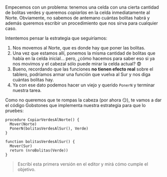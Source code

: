 Empecemos con un problema: tenemos una celda con una cierta cantidad de bolitas verdes y queremos _copiarlas_ en la celda inmediatamente al Norte. Obviamente, no sabemos de antemano cuántas bolitas habrá y además queremos escribir un procedimiento que nos sirva para cualquier caso.

Intentemos pensar la estrategia que seguiríamos:

1. Nos movemos al Norte, que es donde hay que poner las bolitas.
2. Una vez que estamos allí, ponemos la misma cantidad de bolitas que había en la celda inicial... pero, ¿cómo hacemos para saber eso si ya nos movimos y el cabezal sólo puede mirar la celda actual? :fearful:
3. Bueno, recordando que las funciones **no tienen efecto real** sobre el tablero, podríamos armar una función que vuelva al Sur y nos diga cuántas bolitas hay.
4. Ya con ese dato podemos hacer un viejo y querido `PonerN` y terminar nuestra tarea.

Como no queremos que te rompas la cabeza (por ahora :smirk:), te vamos a dar el código Gobstones que implementa nuestra estrategia para que lo pruebes:

```gobstones
procedure CopiarVerdesAlNorte() {
  Mover(Norte)
  PonerN(bolitasVerdesAlSur(), Verde)
}

function bolitasVerdesAlSur() {
  Mover(Sur)
  return (nroBolitas(Verde))
}
```

> Escribí esta primera versión en el editor y mirá cómo cumple el objetivo.